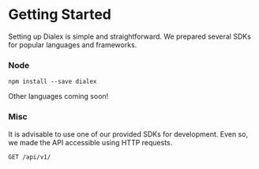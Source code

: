 # Getting Started

Setting up Dialex is simple and straightforward. We prepared several SDKs for popular languages and frameworks.



### Node

```
npm install --save dialex
```

Other languages coming soon!

### 

### Misc

It is advisable to use one of our provided SDKs for development. Even so, we made the API accessible using HTTP requests.

```
GET /api/v1/
```



